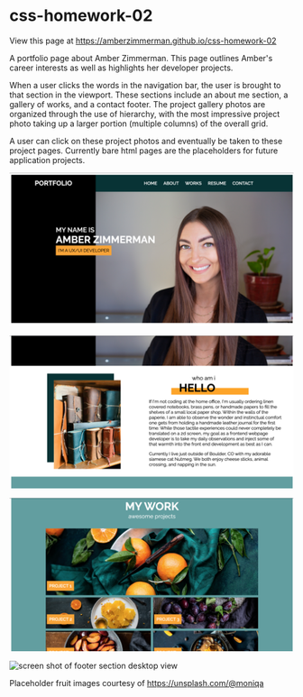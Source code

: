 # css-homework-02

View this page at https://amberzimmerman.github.io/css-homework-02

A portfolio page about Amber Zimmerman. This page outlines Amber's career interests as well as highlights her developer projects. 

When a user clicks the words in the navigation bar, the user is brought to that section in the viewport. These sections include an about me section, a gallery of works, and a contact footer. The project gallery photos are organized through the use of hierarchy, with the most impressive project photo taking up a larger portion (multiple columns) of the overall grid.

A user can click on these project photos and eventually be taken to these project pages. Currently bare html pages are the placeholders for future application projects.


![screen shot desktopview of hero section on Amber Zimmermans portfolio page](/assets/images/portfolioheroscreenshot.png)

![screen shot of about section desktopview](/assets/images/portfolioaboutmescreenshot.png)

![screen shot of works section desktop view](/assets/images/portfolioworksscreenshot.png)

![screen shot of footer section desktop view](/assets/images/portfoliofooterscreenshot.png)

Placeholder fruit images courtesy of https://unsplash.com/@moniqa